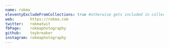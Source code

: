 ```yaml
---
name: rokma
eleventyExcludeFromCollections: true #otherwise gets included in collection.all
web:       https://rokma.com
twitter:   rokmatwit
fbPage:    rokmaphotography
github:    toybreaker
instagram: rokmaphotography
---
```

